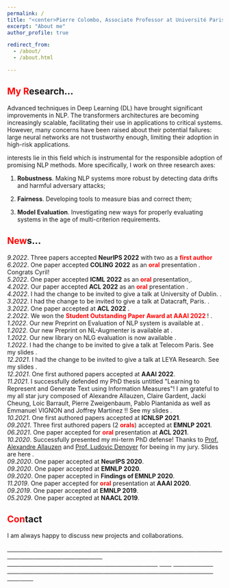 ```yaml
---
permalink: / 
title: "<center>Pierre Colombo, Associate Professor at Université Paris Saclay </center>"
excerpt: "About me"
author_profile: true

redirect_from:
  - /about/
  - /about.html

---
```



<span style="color:red">My R</span>esearch...
------
Advanced techniques in Deep Learning (DL) have brought significant improvements in NLP. The transformers architectures are becoming increasingly scalable, facilitating their use in applications to critical systems. However, many concerns have been raised about their potential failures: large neural networks are not trustworthy enough, limiting their
adoption in high-risk applications. 

 interests lie in this field which is instrumental for the responsible adoption of promising NLP methods. More specifically, I work on three research axes:

1. **Robustness**. Making NLP systems more robust by detecting data drifts and harmful adversary attacks;

2. **Fairness**. Developing tools to measure bias and correct them;

3. **Model Evaluation**. Investigating new ways for properly evaluating systems in the age of multi-criterion requirements.


<span style="color:red">New</span>s...
------
*9.2022*. Three  papers accepted **NeurIPS 2022** with two as a **<span style="color:red">first author</span>**  <a href="https://hal.archives-ouvertes.fr/hal-03823922/document"><i class="fas fa-book"> </i></a> <a href="https://arxiv.org/abs/2202.03799"><i class="fas fa-book"> </i></a> <a href="https://arxiv.org/abs/2211.13527"><i class="fas fa-book"> </i></a><br>
*6.2022*. One  paper accepted **COLING 2022** as an **<span style="color:red">oral</span>** presentation <a href="https://arxiv.org/pdf/2208.11646v1.pdf"><i class="fas fa-book"> </i></a>. Congrats Cyril! <br>
*5.2022*. One  paper accepted **ICML 2022** as an **<span style="color:red">oral</span>** presentation<a href="https://arxiv.org/abs/2202.06618"><i class="fas fa-book"> </i></a>. <br>
*4.2022*. Our  paper accepted **ACL 2022** as an **<span style="color:red">oral</span>** presentation <a href="https://aclanthology.org/2022.acl-long.187/"><i class="fas fa-book"> </i></a>. <br>
*4.2022*.   I had the change to be invited to give a talk at University of Dublin.  <a href=""><i class="fab fa-slideshare"> </i></a>.<br>
*3.2022*.  I had the change to be invited to give a talk at Datacraft, Paris. <a href=""><i class="fab fa-slideshare"> </i></a>.<br>
*3.2022*. One paper accepted at **ACL 2022**  <a href=""><i class="fas fa-book"> </i></a>. <br>
*2.2022*. We won the **<span style="color:red">Student Outstanding Paper Award at AAAI 2022 </span>** ! <a href="https://aaai.org/Conferences/AAAI-22/wp-content/uploads/2022/02/AAAI-22-Paper-Awards.pdf"><i class="fas fa-book"> </i></a>.<br>
*1.2022*. Our new Preprint on Evaluation of NLP system is available at <a href="https://arxiv.org/abs/2202.03799"><i class="fas fa-book"></i></a> <a href="https://github.com/PierreColombo/RankingNLPSystems"><i class="fab fa-github"></i></a> . <br>
*1.2022*. Our new Preprint on NL-Augmenter is available at <a href="https://arxiv.org/abs/2112.02721"><i class="fas fa-book"></i></a> <a href="https://github.com/GEM-benchmark/NL-Augmenter"><i class="fab fa-github"></i></a>  .<br>
*1.2022*. Our new library on NLG evaluation is now available <a href="https://github.com/PierreColombo/nlg_eval_via_simi_measures/"><i class="fab fa-github"></i></a>.<br>
*1.2022*. I had the change to be invited to give a talk at Telecom Paris. See my slides  <a href="https://pierrecolombo.github.io//files/dsai.pdf"><i class="fab fa-slideshare"></i></a>.<br>
*12.2021*. I had the change to be invited to give a talk at LEYA Research. See my slides  <a href="https://pierrecolombo.github.io//files/metrics.pdf"><i class="fab fa-slideshare"></i></a>.<br>
*12.2021*. One first authored papers  <a href="https://arxiv.org/pdf/2112.01589.pdf"><i class="fas fa-book"></i></a>
accepted at **AAAI 2022**.  <br>
*11.2021*. I successfully defended my PhD thesis untitled "Learning to Represent and Generate Text using Information
Measures"! I am grateful to my all star jury composed of Alexandre Allauzen, Claire Gardent, Jacki Cheung, Loic
Barrault, Pierre Zweigenbaum, Pablo Piantanida as well as Emmanuel VIGNON and Joffrey Martinez !! See my slides <a href="https://pierrecolombo.github.io//files/phd_defense.pdf"><i class="fab fa-slideshare"></i></a>. <br>
*10.2021*. One first authored papers  <a href="https://arxiv.org/abs/2109.00922"><i class="fas fa-book"></i></a> accepted
at **ICNLSP 2021**.  <br>
*09.2021*. Three first authored papers (2 <span style="color:red">**orals**</span>) <a href="https://arxiv.org/abs/2109.00922"><i class="fas fa-book"></i></a>  <a href="https://arxiv.org/abs/2108.12463"><i class="fas fa-book"></i></a>  <a href="https://arxiv.org/abs/2108.12465"><i class="fas fa-book"></i></a>
accepted at **EMNLP 2021**.  <br>
*06.2021*. One paper <a href="https://arxiv.org/abs/2105.02685"><i class="fas fa-book"></i></a>   accepted
for <span style="color:red">**oral**</span> presentation at **ACL 2021**.     <br>
*10.2020*. Successfully presented my mi-term PhD defense! Thanks to [Prof. Alexandre Allauzen](https://allauzen.github.io/)
and [Prof. Ludovic Denoyer](http://www-connex.lip6.fr/~denoyer/wordpress/) for beeing in my jury. Slides are here <a href="https://pierrecolombo.github.io//files/mi-parcours.pdf"><i class="fab fa-slideshare"></i></a>.   <br>
*09.2020*. One paper  <a href="https://arxiv.org/abs/2003.11593"><i class="fas fa-book"></i></a>  accepted at **NeurIPS
2020**.   <br>
*09.2020*. One paper <a href="https://arxiv.org/abs/2009.11340"><i class="fas fa-book"></i></a>   accepted at **EMNLP
2020**.   <br>
*09.2020*. One paper <a href="https://arxiv.org/abs/2009.11152"><i class="fas fa-book"></i></a>   accepted in **Findings of
EMNLP 2020**.   <br>
*11.2019*. One paper <a href="https://arxiv.org/abs/2002.08801"><i class="fas fa-book"></i></a> accepted
for <span style="color:red">**oral**</span> presentation at **AAAI 2020**.    <br>
*09.2019*. One paper  <a href="https://arxiv.org/pdf/1908.11216.pdf"><i class="fas fa-book"></i></a>   accepted at **EMNLP
2019**.   <br>
*05.2029*. One paper  <a href="https://arxiv.org/abs/1904.02793"><i class="fas fa-book"></i></a>  accepted at **NAACL
2019**.   <br>


<span style="color:red">Con</span>tact
------
I am always happy to discuss new projects and collaborations.

 <a href="https://nlpclasses.github.io/" > <span style="color:white"> coucou</span> </a>
     <a href="https://openreview.net/forum?id=MiIceDjONq" >  <span style="color:white">blue</span> </a> 
    <a href="https://openreview.net/forum?id=5PZvRVh-JSG" >  <span style="color:white">blue</span> </a> 
    <a href="https://openreview.net/forum?id=ApZnGT5QCjL" >  <span style="color:white">blue</span>  </a> 
    <a href="https://openreview.net/forum?id=Nbaf-YCVRea" >  <span style="color:white">blue</span> </a> 
    <a href="https://openreview.net/forum?id=MC7dF3PDxtE" >   <span style="color:white">blue</span> </a>
    <a href="https://openreview.net/forum?id=C20IFoMDXwg" >   <span style="color:white">blue</span> </a>
    <a href="https://openreview.net/forum?id=Et8MZ0_e4i" >   <span style="color:white">blue</span> </a>
    <a href="https://openreview.net/forum?id=ScnDtVb-4V3" >  <span style="color:white">blue</span> </a> 
    <a href="https://openreview.net/forum?id=R78Y8OOZYrd" > <span style="color:white">blue</span>  </a> 
    <a href="https://openreview.net/forum?id=dQgzBBpNvS" >  <span style="color:white">blue</span> </a> 
    <a href="https://openreview.net/forum?id=sT5oGA8ZcIn" > <span style="color:white">blue</span>  </a> 
    <a href="https://openreview.net/forum?id=dcEkIq7LFrn" > <span style="color:white">blue</span> </a> 
    <a href="https://openreview.net/forum?id=_mPIgazCGkQ" > <span style="color:white">blue</span>  </a> 
    <a href="https://openreview.net/forum?id=2emn7RKp-Xe" > <span style="color:white">blue</span> </a>
    <a href="https://openreview.net/forum?id=803CoFeh48k" >  <span style="color:white">blue</span>  </a>
    <a href="https://openreview.net/forum?id=LGvleMyjWIq" >  <span style="color:white">blue</span>  </a>
    <a href="https://openreview.net/forum?id=QZ9p3ZMYXFe" > <span style="color:white">blue</span> </a> 
    <a href="https://openreview.net/forum?id=EWOQHpN_CBe" > <span style="color:white">blue</span> </a> 
    <a href="https://openreview.net/forum?id=RsHEd8AsXmQ" > <span style="color:white">blue</span>  </a> 
    <a href="https://openreview.net/forum?id=KdCxhnPxmm" > <span style="color:white">blue</span> </a> 
    <a href="https://openreview.net/forum?id=5-XDgdsmJX">  <span style="color:white">blue</span> </a>  
    <a href="https://openreview.net/forum?id=iNFq-zDft6">  <span style="color:white">blue</span> </a>
 <a href="https://openreview.net/forum?id=wWUtjx59Wx">  <span style="color:white">blue</span> </a>
  <a href="https://openreview.net/forum?id=F1dor37n9KY">  <span style="color:white">blue</span> </a>
  <a href="https://openreview.net/forum?id=xw3jLmfMKhC">  <span style="color:white">blue</span>  </a>
  <a href="https://openreview.net/forum?id=lpl_kK_allL"> <span style="color:white">blue</span> </a>
  <a href="https://openreview.net/forum?id=FhNHCu_p3s3">  <span style="color:white">blue</span>  </a>
  <a href="https://openreview.net/forum?id=b-2xX-oOmUn"> <span style="color:white">blue</span> </a> 
  <a href="https://openreview.net/pdf?id=TgYqXWhqGDE">  <span style="color:white">blue</span> </a>
<a href="https://openreview.net/forum?id=QkDCcEllNdz">  <span style="color:white">blue</span>  </a>
<a href="https://openreview.net/forum?id=Pn6-DoAo3zw">  <span style="color:white">blue</span> </a>
<a href="https://openreview.net/forum?id=GVofcQ5Obx">  <span style="color:white">blue</span></a>
   <a href="https://openreview.net/forum?id=81F8TAKkWZ">  <span style="color:white">blue</span></a>
   <a href="https://openreview.net/forum?id=tTBHTi_tU8g"> <span style="color:white">blue</span> </a>
<a href="https://openreview.net/forum?id=ED1E3y50an">  <span style="color:white">blue</span> </a>
<a href="https://openreview.net/forum?id=DywS_gtD-PF"> <span style="color:white">blue</span>  </a>
<a href="https://openreview.net/forum?id=bwY_TVsUCr">  <span style="color:white">blue</span>  </a>
   <a href="https://openreview.net/forum?id=BV9vNEFpcZ">  <span style="color:white">blue</span>  </a>
   <a href="https://openreview.net/forum?id=NDPcGKrWJS8"> <span style="color:white">blue</span> </a>
<a href="https://openreview.net/pdf?id=jjRQfvptIg5">  <span style="color:white">blue</span> </a>
   <a href="https://openreview.net/forum?id=w09GW-2cnCP">  <span style="color:white">blue</span> </a>
   <a href="https://openreview.net/forum?id=83qLloxYNkx">  <span style="color:white">blue</span> </a>
   <a href="https://openreview.net/forum?id=ZU-zIhN1t-9">  <span style="color:white">blue</span> </a>
   <a href="https://openreview.net/forum?id=i952Qg3T0oE">  <span style="color:white">blue</span> </a>
   <a href="https://openreview.net/forum?id=eycU4u-y3Vt"> <span style="color:white">blue</span> </a>
<a href="https://openreview.net/forum?id=ECVkYbs-Nl">  <span style="color:white">blue</span> </a>
   <a href="https://openreview.net/forum?id=DnSzZDpahny">  <span style="color:white">blue</span> </a>
   <a href="https://openreview.net/forum?id=lgujaJECfP1">  <span style="color:white">blue</span> </a>
   <a href="https://openreview.net/forum?id=qCx3yagIav-">  <span style="color:white">blue</span>  </a>
   <a href="https://openreview.net/forum?id=INp6sF8s3UE"> <span style="color:white">blue</span>  </a>
<a href="https://openreview.net/forum?id=lSgh1cRVNv"> <span style="color:white">blue</span> </a>
 <a href="https://openreview.net/forum?id=Wt08R4-XG6"> <span style="color:white">blue</span> </a>
<a href="https://openreview.net/forum?id=-kfBj5YuB9r"> <span style="color:white">blue</span> </a> 


